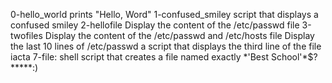 0-hello_world prints "Hello, Word" 
1-confused_smiley script that displays a confused smiley
2-hellofile Display the content of the /etc/passwd file
3-twofiles Display the content of the /etc/passwd and /etc/hosts file
Display the last 10 lines of /etc/passwd
a script that displays the third line of the file iacta
7-file: shell script that creates a file named exactly \*\'Best School\'\*$\?\*\*\*\*\*:) 
